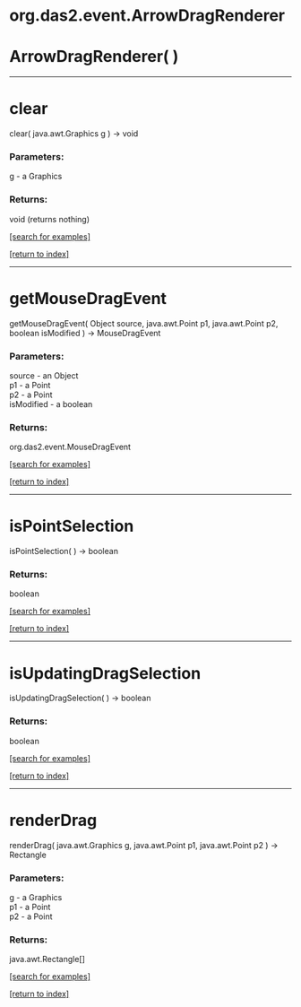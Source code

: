 # org.das2.event.ArrowDragRenderer



# ArrowDragRenderer( )


***
<a name="clear"></a>
# clear
clear( java.awt.Graphics g ) &rarr; void



### Parameters:
g - a Graphics

### Returns:
void (returns nothing)


<a href="https://github.com/autoplot/dev/search?q=clear&unscoped_q=clear">[search for examples]</a>

<a href="https://github.com/autoplot/documentation/blob/master/javadoc/index-all.md">[return to index]</a>

***
<a name="getMouseDragEvent"></a>
# getMouseDragEvent
getMouseDragEvent( Object source, java.awt.Point p1, java.awt.Point p2, boolean isModified ) &rarr; MouseDragEvent



### Parameters:
source - an Object
<br>p1 - a Point
<br>p2 - a Point
<br>isModified - a boolean

### Returns:
org.das2.event.MouseDragEvent


<a href="https://github.com/autoplot/dev/search?q=getMouseDragEvent&unscoped_q=getMouseDragEvent">[search for examples]</a>

<a href="https://github.com/autoplot/documentation/blob/master/javadoc/index-all.md">[return to index]</a>

***
<a name="isPointSelection"></a>
# isPointSelection
isPointSelection(  ) &rarr; boolean



### Returns:
boolean


<a href="https://github.com/autoplot/dev/search?q=isPointSelection&unscoped_q=isPointSelection">[search for examples]</a>

<a href="https://github.com/autoplot/documentation/blob/master/javadoc/index-all.md">[return to index]</a>

***
<a name="isUpdatingDragSelection"></a>
# isUpdatingDragSelection
isUpdatingDragSelection(  ) &rarr; boolean



### Returns:
boolean


<a href="https://github.com/autoplot/dev/search?q=isUpdatingDragSelection&unscoped_q=isUpdatingDragSelection">[search for examples]</a>

<a href="https://github.com/autoplot/documentation/blob/master/javadoc/index-all.md">[return to index]</a>

***
<a name="renderDrag"></a>
# renderDrag
renderDrag( java.awt.Graphics g, java.awt.Point p1, java.awt.Point p2 ) &rarr; Rectangle



### Parameters:
g - a Graphics
<br>p1 - a Point
<br>p2 - a Point

### Returns:
java.awt.Rectangle[]


<a href="https://github.com/autoplot/dev/search?q=renderDrag&unscoped_q=renderDrag">[search for examples]</a>

<a href="https://github.com/autoplot/documentation/blob/master/javadoc/index-all.md">[return to index]</a>

